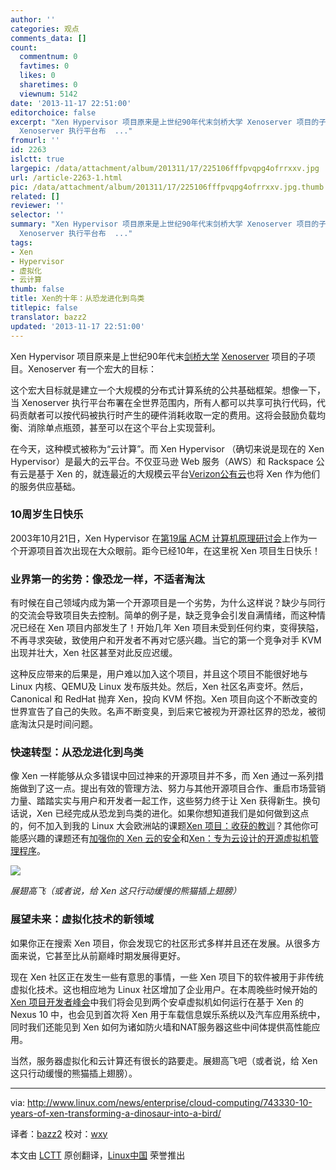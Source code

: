 ```yaml
---
author: ''
categories: 观点
comments_data: []
count:
  commentnum: 0
  favtimes: 0
  likes: 0
  sharetimes: 0
  viewnum: 5142
date: '2013-11-17 22:51:00'
editorchoice: false
excerpt: "Xen Hypervisor 项目原来是上世纪90年代末剑桥大学 Xenoserver 项目的子项目。Xenoserver 有一个宏大的目标：\r\n这个宏大目标就是建立一个大规模的分布式计算系统的公共基础框架。想像一下，当
  Xenoserver 执行平台布  ..."
fromurl: ''
id: 2263
islctt: true
largepic: /data/attachment/album/201311/17/225106fffpvqpg4ofrrxxv.jpg
url: /article-2263-1.html
pic: /data/attachment/album/201311/17/225106fffpvqpg4ofrrxxv.jpg.thumb.jpg
related: []
reviewer: ''
selector: ''
summary: "Xen Hypervisor 项目原来是上世纪90年代末剑桥大学 Xenoserver 项目的子项目。Xenoserver 有一个宏大的目标：\r\n这个宏大目标就是建立一个大规模的分布式计算系统的公共基础框架。想像一下，当
  Xenoserver 执行平台布  ..."
tags:
- Xen
- Hypervisor
- 虚拟化
- 云计算
thumb: false
title: Xen的十年：从恐龙进化到鸟类
titlepic: false
translator: bazz2
updated: '2013-11-17 22:51:00'
---
```


Xen Hypervisor 项目原来是上世纪90年代末[剑桥大学](http://www.cl.cam.ac.uk/research/srg/netos/xen/index.html) [Xenoserver](http://www.cl.cam.ac.uk/research/srg/netos/xeno/) 项目的子项目。Xenoserver 有一个宏大的目标：


这个宏大目标就是建立一个大规模的分布式计算系统的公共基础框架。想像一下，当 Xenoserver 执行平台布署在全世界范围内，所有人都可以共享可执行代码，代码贡献者可以按代码被执行时产生的硬件消耗收取一定的费用。这将会鼓励负载均衡、消除单点瓶颈，甚至可以在这个平台上实现营利。


在今天，这种模式被称为“云计算”。而 Xen Hypervisor （确切来说是现在的 Xen Hypervisor）是最大的云平台。不仅亚马逊 Web 服务（AWS）和 Rackspace 公有云是基于 Xen 的，就连最近的大规模云平台[Verizon公有云](http://www.techweekeurope.co.uk/news/verizon-public-cloud-launch-128724)也将 Xen 作为他们的服务供应基础。


### 10周岁生日快乐


2003年10月21日，Xen Hypervisor 在[第19届 ACM 计算机原理研讨会](http://www.cs.rochester.edu/meetings/sosp2003/papers.shtml)上作为一个开源项目首次出现在大众眼前。距今已经10年，在这里祝 Xen 项目生日快乐！


### 业界第一的劣势：像恐龙一样，不适者淘汰


有时候在自己领域内成为第一个开源项目是一个劣势，为什么这样说？缺少与同行的交流会导致项目失去控制。简单的例子是，缺乏竞争会引发自满情绪，而这种情况已经在 Xen 项目内部发生了！开始几年 Xen 项目未受到任何约束，变得狭隘，不再寻求突破，致使用户和开发者不再对它感兴趣。当它的第一个竞争对手 KVM 出现并壮大，Xen 社区甚至对此反应迟缓。


这种反应带来的后果是，用户难以加入这个项目，并且这个项目不能很好地与 Linux 内核、QEMU及 Linux 发布版共处。然后，Xen 社区名声变坏。然后，Canonical 和 RedHat 抛弃 Xen，投向 KVM 怀抱。Xen 项目向这个不断改变的世界宣告了自己的失败。名声不断变臭，到后来它被视为开源社区界的恐龙，被彻底淘汰只是时间问题。


### 快速转型：从恐龙进化到鸟类


像 Xen 一样能够从众多错误中回过神来的开源项目并不多，而 Xen 通过一系列措施做到了这一点。提出有效的管理方法、努力与其他开源项目合作、重启市场营销力量、踏踏实实与用户和开发者一起工作，这些努力终于让 Xen 获得新生。换句话说，Xen 已经完成从恐龙到鸟类的进化。如果你想知道我们是如何做到这点的，何不加入到我的 Linux 大会欧洲站的课题[Xen 项目：收获的教训](http://linuxconcloudopeneu2013.sched.org/event/68003c370760bcc2da7e3e8b59b6b50f)？其他你可能感兴趣的课题还有[加强你的 Xen 云的安全](http://linuxconcloudopeneu2013.sched.org/event/37ecfe02561cf264a02061d1927da26c)和[Xen：专为云设计的开源虚拟机管理程序](http://linuxconcloudopeneu2013.sched.org/event/bdca1274d9799646cdf2934dbde94ccd)。


![](/data/attachment/album/201311/17/225106fffpvqpg4ofrrxxv.jpg)


*展翅高飞（或者说，给 Xen 这只行动缓慢的熊猫插上翅膀）*


### 展望未来：虚拟化技术的新领域


如果你正在搜索 Xen 项目，你会发现它的社区形式多样并且还在发展。从很多方面来说，它甚至比从前巅峰时期发展得更好。


现在 Xen 社区正在发生一些有意思的事情，一些 Xen 项目下的软件被用于非传统虚拟化技术。这也相应地为 Linux 社区增加了企业用户。在本周晚些时候开始的[Xen 项目开发者峰会](http://www.linux.com/news/software/applications/742053-a-great-line-up-of-speakers-at-xen-project-developer-summit)中我们将会见到两个安卓虚拟机如何运行在基于 Xen 的 Nexus 10 中，也会见到首次将 Xen 用于车载信息娱乐系统以及汽车应用系统中，同时我们还能见到 Xen 如何为诸如防火墙和NAT服务器这些中间体提供高性能应用。


当然，服务器虚拟化和云计算还有很长的路要走。展翅高飞吧（或者说，给 Xen 这只行动缓慢的熊猫插上翅膀）。




---


via: <http://www.linux.com/news/enterprise/cloud-computing/743330-10-years-of-xen-transforming-a-dinosaur-into-a-bird/>


译者：[bazz2](https://github.com/bazz2) 校对：[wxy](https://github.com/wxy)


本文由 [LCTT](https://github.com/LCTT/TranslateProject) 原创翻译，[Linux中国](http://linux.cn/) 荣誉推出